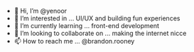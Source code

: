 - 👋 Hi, I’m @yenoor
- 👀 I’m interested in ... UI/UX and building fun experiences
- 🌱 I’m currently learning ... front-end development
- 💞️ I’m looking to collaborate on ... making the internet nicce
- 📫 How to reach me ... @brandon.rooney

<!---
yenoor/yenoor is a ✨ special ✨ repository because its `README.md` (this file) appears on your GitHub profile.
You can click the Preview link to take a look at your changes.
--->
